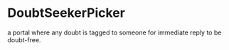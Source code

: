 # DoubtSeekerPicker
a portal where any doubt is tagged to someone for immediate reply to be doubt-free.
